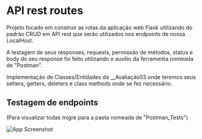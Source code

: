 # API rest routes

Projeto focado em construir as rotas da aplicação web Flask
utilizando do padrão CRUD em API rest que serão utilizados nos
endpoints de nossa LocalHost. 

A testagem de seus responses, requests, permissão de métodos, status e body
do seu response foi feito utilizando o auxílio da ferramenta nomeada
de "Postman".

Implementação de Classes/Entidades da __Avaliação03 onde teremos
seus setters, getters, deleters e class methods onde se fez necessário.
## Testagem de endpoints 
 (Para visualizar todas migre para a pasta nomeada de 
"Postman_Tests")

![App Screenshot](https://github.com/raquelmcoelho/Raquel-Maciel-POO-P7-de-informatica-/blob/master/__Avalia%C3%A7%C3%A3o06/Postman_Tests/Clientes1.PNG?raw=true)
